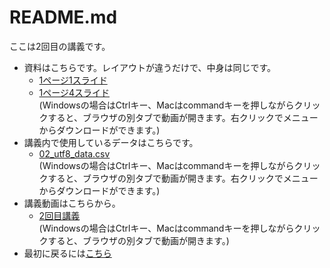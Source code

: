 # README.md
ここは2回目の講義です。 </br>
* 資料はこちらです。レイアウトが違うだけで、中身は同じです。</br>
  * [1ページ1スライド](2025統計学_基礎02.pdf) </br>
  * [1ページ4スライド](2025統計学_基礎02_1P4.pdf)　</br>
(Windowsの場合はCtrlキー、Macはcommandキーを押しながらクリックすると、ブラウザの別タブで動画が開きます。右クリックでメニューからダウンロードができます。)</br>
* 講義内で使用しているデータはこちらです。</br>
  * [02_utf8_data.csv](02_utf8_data.csv)  </br>
(Windowsの場合はCtrlキー、Macはcommandキーを押しながらクリックすると、ブラウザの別タブで動画が開きます。右クリックでメニューからダウンロードができます。)</br> 
* 講義動画はこちらから。 </br>
  * [2回目講義](https://youtu.be/OtRed8lXDew)</br>
(Windowsの場合はCtrlキー、Macはcommandキーを押しながらクリックすると、ブラウザの別タブで動画が開きます。)</br>
* 最初に戻るには[こちら](https://github.com/kerokerodasu-collab/2025_grad_stat/blob/main/README.md#2025_grad_stat)
